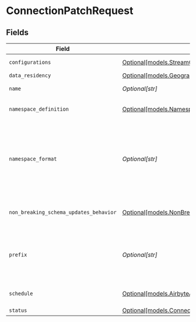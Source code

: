 # ConnectionPatchRequest


## Fields

| Field                                                                                                                                                                                        | Type                                                                                                                                                                                         | Required                                                                                                                                                                                     | Description                                                                                                                                                                                  | Example                                                                                                                                                                                      |
| -------------------------------------------------------------------------------------------------------------------------------------------------------------------------------------------- | -------------------------------------------------------------------------------------------------------------------------------------------------------------------------------------------- | -------------------------------------------------------------------------------------------------------------------------------------------------------------------------------------------- | -------------------------------------------------------------------------------------------------------------------------------------------------------------------------------------------- | -------------------------------------------------------------------------------------------------------------------------------------------------------------------------------------------- |
| `configurations`                                                                                                                                                                             | [Optional[models.StreamConfigurations]](../models/streamconfigurations.md)                                                                                                                   | :heavy_minus_sign:                                                                                                                                                                           | A list of configured stream options for a connection.                                                                                                                                        |                                                                                                                                                                                              |
| `data_residency`                                                                                                                                                                             | [Optional[models.GeographyEnumNoDefault]](../models/geographyenumnodefault.md)                                                                                                               | :heavy_minus_sign:                                                                                                                                                                           | N/A                                                                                                                                                                                          |                                                                                                                                                                                              |
| `name`                                                                                                                                                                                       | *Optional[str]*                                                                                                                                                                              | :heavy_minus_sign:                                                                                                                                                                           | Optional name of the connection                                                                                                                                                              |                                                                                                                                                                                              |
| `namespace_definition`                                                                                                                                                                       | [Optional[models.NamespaceDefinitionEnumNoDefault]](../models/namespacedefinitionenumnodefault.md)                                                                                           | :heavy_minus_sign:                                                                                                                                                                           | Define the location where the data will be stored in the destination                                                                                                                         |                                                                                                                                                                                              |
| `namespace_format`                                                                                                                                                                           | *Optional[str]*                                                                                                                                                                              | :heavy_minus_sign:                                                                                                                                                                           | Used when namespaceDefinition is 'custom_format'. If blank then behaves like namespaceDefinition = 'destination'. If "${SOURCE_NAMESPACE}" then behaves like namespaceDefinition = 'source'. | ${SOURCE_NAMESPACE}                                                                                                                                                                          |
| `non_breaking_schema_updates_behavior`                                                                                                                                                       | [Optional[models.NonBreakingSchemaUpdatesBehaviorEnumNoDefault]](../models/nonbreakingschemaupdatesbehaviorenumnodefault.md)                                                                 | :heavy_minus_sign:                                                                                                                                                                           | Set how Airbyte handles syncs when it detects a non-breaking schema change in the source                                                                                                     |                                                                                                                                                                                              |
| `prefix`                                                                                                                                                                                     | *Optional[str]*                                                                                                                                                                              | :heavy_minus_sign:                                                                                                                                                                           | Prefix that will be prepended to the name of each stream when it is written to the destination (ex. “airbyte_” causes “projects” => “airbyte_projects”).                                     |                                                                                                                                                                                              |
| `schedule`                                                                                                                                                                                   | [Optional[models.AirbyteAPIConnectionSchedule]](../models/airbyteapiconnectionschedule.md)                                                                                                   | :heavy_minus_sign:                                                                                                                                                                           | schedule for when the the connection should run, per the schedule type                                                                                                                       |                                                                                                                                                                                              |
| `status`                                                                                                                                                                                     | [Optional[models.ConnectionStatusEnum]](../models/connectionstatusenum.md)                                                                                                                   | :heavy_minus_sign:                                                                                                                                                                           | N/A                                                                                                                                                                                          |                                                                                                                                                                                              |